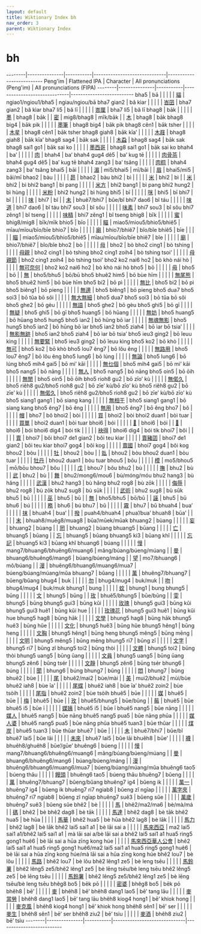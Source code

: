```yaml
---
layout: default
title: Wiktionary Index bh
nav_order: 3
parent: Wiktionary Index
---
```


# bh

--------|---------------|-----------|------------------------------|--------------------------
Peng'im | Flattened IPA | Character | All pronunciations (Peng'im) | All pronunciations (FIPA)
--------|---------------|-----------|------------------------------|--------------------------
bha5 | bā | | |
| | [貓](https://en.wiktionary.org/wiki/貓) | ngiao1/ngiou1/bha5 | ngiau/ngiou/bā
bha7 gian2 | bǎ kìar | | |
| | [峇囝](https://en.wiktionary.org/wiki/峇囝) | bha7 gian2 | bǎ kìar
bha7 li5 | bǎ lī | | |
| | [峇厘](https://en.wiktionary.org/wiki/峇厘) | bha7 li5 | bǎ lī
bhag8 | bāk | | |
| | [墨](https://en.wiktionary.org/wiki/墨) | bhag8 | bāk
| | [密](https://en.wiktionary.org/wiki/密) | mig8/bhag8 | mīk/bāk
| | [木](https://en.wiktionary.org/wiki/木) | bhag8 | bāk
bhag8 big4 | bāk pik | | |
| | [墨筆](https://en.wiktionary.org/wiki/墨筆) | bhag8 big4 | bāk pik
bhag8 cên1 | bāk tsher | | |
| | [木星](https://en.wiktionary.org/wiki/木星) | bhag8 cên1 | bāk tsher
bhag8 giah8 | bāk kīa’ | | |
| | [木屐](https://en.wiktionary.org/wiki/木屐) | bhag8 giah8 | bāk kīa’
bhag8 sag4 | bāk sak | | |
| | [木蝨](https://en.wiktionary.org/wiki/木蝨) | bhag8 sag4 | bāk sak
bhag8 sai1 go1 | bāk sai ko | | |
| | [墨西哥](https://en.wiktionary.org/wiki/墨西哥) | bhag8 sai1 go1 | bāk sai ko
bhah4 | ba’ | | |
| | [肉](https://en.wiktionary.org/wiki/肉) | bhah4 | ba’
bhah4 gug4 dê5 | ba’ kug tē | | |
| | [肉骨茶](https://en.wiktionary.org/wiki/肉骨茶) | bhah4 gug4 dê5 | ba’ kug tē
bhah4 zang3 | ba’ tsǎng | | |
| | [肉粽](https://en.wiktionary.org/wiki/肉粽) | bhah4 zang3 | ba’ tsǎng
bhai5 | bāi | | |
| | [湄](https://en.wiktionary.org/wiki/湄) | mi5/bhai5 | mī/bāi
| | [眉](https://en.wiktionary.org/wiki/眉) | bhai5/mi5 | bāi/mī
bhao2 | bàu | | |
| | [昴](https://en.wiktionary.org/wiki/昴) | bhao2 | bàu
bhi2 | bì | | |
| | [米](https://en.wiktionary.org/wiki/米) | bhi2 | bì
| | [米](https://en.wiktionary.org/wiki/米) | bhi2 | bì
bhi2 bang1 | bì pang | | |
| | [米方](https://en.wiktionary.org/wiki/米方) | bhi2 bang1 | bì pang
bhi2 hung2 | bì hùng | | |
| | [米粉](https://en.wiktionary.org/wiki/米粉) | bhi2 hung2 | bì hùng
bhi5 | bī | | |
| | [咪](https://en.wiktionary.org/wiki/咪) | bhi5 | bī
bhi7 | bǐ | | |
| | [味](https://en.wiktionary.org/wiki/味) | bhi7 | bǐ
| | [未](https://en.wiktionary.org/wiki/未) | bhuê7/bhi7 | bǔe/bǐ
bhi7 dao6 | bǐ táu | | |
| | [味道](https://en.wiktionary.org/wiki/味道) | bhi7 dao6 | bǐ táu
bhi7 sou3 | bǐ sǒu | | |
| | [味素](https://en.wiktionary.org/wiki/味素) | bhi7 sou3 | bǐ sǒu
bhi7 zêng1 | bǐ tseng | | |
| | [味精](https://en.wiktionary.org/wiki/味精) | bhi7 zêng1 | bǐ tseng
bhig8 | bīk | | |
| | [蜜](https://en.wiktionary.org/wiki/蜜) | bhig8/mig8 | bīk/mīk
bhio5 | bīo | | |
| | [瞄](https://en.wiktionary.org/wiki/瞄) | miao5/miou5/bhio5/bhiê5 | mīau/mīou/bīo/bīe
bhio7 | bǐo | | |
| | [廟](https://en.wiktionary.org/wiki/廟) | bhio7/bhiê7 | bǐo/bǐe
bhiê5 | bīe | | |
| | [瞄](https://en.wiktionary.org/wiki/瞄) | miao5/miou5/bhio5/bhiê5 | mīau/mīou/bīo/bīe
bhiê7 | bǐe | | |
| | [廟](https://en.wiktionary.org/wiki/廟) | bhio7/bhiê7 | bǐo/bǐe
bho2 | bò | | |
| | [母](https://en.wiktionary.org/wiki/母) | bho2 | bò
bho2 cing1 | bò tshing | | |
| | [母親](https://en.wiktionary.org/wiki/母親) | bho2 cing1 | bò tshing
bho2 cing1 zoih4 | bò tshing tsoi’ | | |
| | [母親節](https://en.wiktionary.org/wiki/母親節) | bho2 cing1 zoih4 | bò tshing tsoi’
bho2 ko2 nai6 ho2 | bò khò nái hò | | |
| | [無可奈何](https://en.wiktionary.org/wiki/無可奈何) | bho2 ko2 nai6 ho2 | bò khò nái hò
bho5 | bō | | |
| | [毋](https://en.wiktionary.org/wiki/毋) | bho5 | bō
| | [無](https://en.wiktionary.org/wiki/無) | bho5/bhu5 | bō/bū
bho5 bhuê2 him5 | bō bùe hīm | | |
| | [無尾熊](https://en.wiktionary.org/wiki/無尾熊) | bho5 bhuê2 him5 | bō bùe hīm
bho5 bi2 | bō pì | | |
| | [無比](https://en.wiktionary.org/wiki/無比) | bho5 bi2 | bō pì
bho5 biêng1 | bō pieng | | |
| | [無邊](https://en.wiktionary.org/wiki/無邊) | bho5 biêng1 | bō pieng
bho5 dua7 bho5 soi3 | bō tǔa bō sǒi | | |
| | [無大無細](https://en.wiktionary.org/wiki/無大無細) | bho5 dua7 bho5 soi3 | bō tǔa bō sǒi
bho5 ghe2 | bō gèu | | |
| | [無語](https://en.wiktionary.org/wiki/無語) | bho5 ghe2 | bō gèu
bho5 ghi5 | bō gī | | |
| | [無疑](https://en.wiktionary.org/wiki/無疑) | bho5 ghi5 | bō gī
bho5 huang5 | bō hūang | | |
| | [無妨](https://en.wiktionary.org/wiki/無妨) | bho5 huang5 | bō hūang
bho5 hung5 bho5 ian2 | bō hūng bō ìar | | |
| | [無魂無影](https://en.wiktionary.org/wiki/無魂無影) | bho5 hung5 bho5 ian2 | bō hūng bō ìar
bho5 ian2 bho5 ziah4 | bō ìar bō tsia’ | | |
| | [無影無跡](https://en.wiktionary.org/wiki/無影無跡) | bho5 ian2 bho5 ziah4 | bō ìar bō tsia’
bho5 ieu3 ging2 | bō ǐeuu kìng | | |
| | [無要緊](https://en.wiktionary.org/wiki/無要緊) | bho5 ieu3 ging2 | bō ǐeuu kìng
bho5 ko2 | bō khò | | |
| | [無可](https://en.wiktionary.org/wiki/無可) | bho5 ko2 | bō khò
bho5 lou7 êng7 | bō lǒu ěng | | |
| | [無路用](https://en.wiktionary.org/wiki/無路用) | bho5 lou7 êng7 | bō lǒu ěng
bho5 lung6 | bō lúng | | |
| | [無論](https://en.wiktionary.org/wiki/無論) | bho5 lung6 | bō lúng
bho5 mih4 gai5 | bō mi’ kāi | | |
| | [無乜個](https://en.wiktionary.org/wiki/無乜個) | bho5 mih4 gai5 | bō mi’ kāi
bho5 nang5 | bō nāng | | |
| | [無人](https://en.wiktionary.org/wiki/無人) | bho5 nang5 | bō nāng
bho5 oin5 | bō ōih | | |
| | [無閒](https://en.wiktionary.org/wiki/無閒) | bho5 oin5 | bō ōih
bho5 rioh8 gu2 | bō zīo’ kù | | |
| | [無偌久](https://en.wiktionary.org/wiki/無偌久) | bho5 riêh8 gu2/bho5 rioh8 gu2 | bō zīe’ kù/bō zīo’ kù
bho5 riêh8 gu2 | bō zīe’ kù | | |
| | [無偌久](https://en.wiktionary.org/wiki/無偌久) | bho5 riêh8 gu2/bho5 rioh8 gu2 | bō zīe’ kù/bō zīo’ kù
bho5 siang1 gang1 | bō siang kang | | |
| | [無相干](https://en.wiktionary.org/wiki/無相干) | bho5 siang1 gang1 | bō siang kang
bho5 êng7 | bō ěng | | |
| | [無用](https://en.wiktionary.org/wiki/無用) | bho5 êng7 | bō ěng
bho7 | bǒ | | |
| | [帽](https://en.wiktionary.org/wiki/帽) | bho7 | bǒ
bhoi2 | bòi | | |
| | [買](https://en.wiktionary.org/wiki/買) | bhoi2 | bòi
bhoi2 duan1 | bòi tuar | | |
| | [買單](https://en.wiktionary.org/wiki/買單) | bhoi2 duan1 | bòi tuar
bhoi6 | bói | | |
| | [𠁞](https://en.wiktionary.org/wiki/𠁞) | bhoi6 | bói
| | [𣍐](https://en.wiktionary.org/wiki/𣍐) | bhoi6 | bói
bhoi6 dig4 | bói tik | | |
| | [袂得](https://en.wiktionary.org/wiki/袂得) | bhoi6 dig4 | bói tik
bhoi7 | bǒi | | |
| | [賣](https://en.wiktionary.org/wiki/賣) | bhoi7 | bǒi
bhoi7 de1 gian2 | bǒi teu kìar | | |
| | [賣豬囝](https://en.wiktionary.org/wiki/賣豬囝) | bhoi7 de1 gian2 | bǒi teu kìar
bhoi7 gog4 | bǒi kog | | |
| | [賣國](https://en.wiktionary.org/wiki/賣國) | bhoi7 gog4 | bǒi kog
bhou2 | bòu | | |
| | [牡](https://en.wiktionary.org/wiki/牡) | bhou2 | bòu
| | [𡚸](https://en.wiktionary.org/wiki/𡚸) | bhou2 | bòu
bhou2 duan1 | bòu tuar | | |
| | [牡丹](https://en.wiktionary.org/wiki/牡丹) | bhou2 duan1 | bòu tuar
bhou5 | bōu | | |
| | [模](https://en.wiktionary.org/wiki/模) | mo5/bhou5 | mō/bōu
bhou7 | bǒu | | |
| | [戊](https://en.wiktionary.org/wiki/戊) | bhou7 | bǒu
bhu2 | bù | | |
| | [撫](https://en.wiktionary.org/wiki/撫) | bhu2 | bù
| | [武](https://en.wiktionary.org/wiki/武) | bhu2 | bù
| | [舞](https://en.wiktionary.org/wiki/舞) | bhu2/mong6/mou6 | bù/móng/móu
bhu2 hang3 | bù hǎng | | |
| | [武漢](https://en.wiktionary.org/wiki/武漢) | bhu2 hang3 | bù hǎng
bhu2 rog8 | bù zōk | | |
| | [侮辱](https://en.wiktionary.org/wiki/侮辱) | bhu2 rog8 | bù zōk
bhu2 sug8 | bù sūk | | |
| | [武術](https://en.wiktionary.org/wiki/武術) | bhu2 sug8 | bù sūk
bhu5 | bū | | |
| | [巫](https://en.wiktionary.org/wiki/巫) | bhu5 | bū
| | [無](https://en.wiktionary.org/wiki/無) | bho5/bhu5 | bō/bū
| | [誣](https://en.wiktionary.org/wiki/誣) | bhu5 | bū
bhu6 | bú | | |
| | [務](https://en.wiktionary.org/wiki/務) | bhu6 | bú
bhu7 | bǔ | | |
| | [霧](https://en.wiktionary.org/wiki/霧) | bhu7 | bǔ
bhuah4 | bua’ | | |
| | [抹](https://en.wiktionary.org/wiki/抹) | bhuah4 | bua’
| | [撥](https://en.wiktionary.org/wiki/撥) | puah4/bhuah4 | phua’/bua’
bhuah8 | būa’ | | |
| | [末](https://en.wiktionary.org/wiki/末) | bhuah8/muêg8/muag8 | būa’/mūek/mūak
bhuang2 | bùang | | |
| | [妄](https://en.wiktionary.org/wiki/妄) | bhuang2 | bùang
| | [罔](https://en.wiktionary.org/wiki/罔) | bhuang2 | bùang
bhuang5 | būang | | |
| | [亡](https://en.wiktionary.org/wiki/亡) | bhuang5 | būang
| | [忘](https://en.wiktionary.org/wiki/忘) | bhuang5 | būang
bhuang5 ki3 | būang khǐ | | |
| | [忘記](https://en.wiktionary.org/wiki/忘記) | bhuang5 ki3 | būang khǐ
bhuang6 | búang | | |
| | [慢](https://en.wiktionary.org/wiki/慢) | mang7/bhuang6/bhuêng6/muang6 | mǎng/búang/búeng/múang
| | [曼](https://en.wiktionary.org/wiki/曼) | bhuang6/bhuêng6/mang6 | búang/búeng/máng
| | [望](https://en.wiktionary.org/wiki/望) | mo7/bhuang6 | mǒ/búang
| | [漫](https://en.wiktionary.org/wiki/漫) | bhuêng6/bhuang6/muang6/mua7 | búeng/búang/múang/mǔa
bhuang7 | bǔang | | |
| | [萬](https://en.wiktionary.org/wiki/萬) | bhuêng7/bhuang7 | bǔeng/bǔang
bhug4 | buk | | |
| | [勿](https://en.wiktionary.org/wiki/勿) | bhug4/mug4 | buk/muk
| | [吻](https://en.wiktionary.org/wiki/吻) | bhug4/mug4 | buk/muk
bhung1 | bung | | |
| | [蚊](https://en.wiktionary.org/wiki/蚊) | bhung1 | bung
bhung5 | būng | | |
| | [文](https://en.wiktionary.org/wiki/文) | bhung5 | būng
| | [玫](https://en.wiktionary.org/wiki/玫) | bhuê5/bhung5 | būe/būng
| | [雯](https://en.wiktionary.org/wiki/雯) | bhung5 | būng
bhung5 gui3 | būng kǔi | | |
| | [玫瑰](https://en.wiktionary.org/wiki/玫瑰) | bhung5 gui3 | būng kǔi
bhung5 gui3 huê1 | būng kǔi hue | | |
| | [玫瑰花](https://en.wiktionary.org/wiki/玫瑰花) | bhung5 gui3 huê1 | būng kǔi hue
bhung5 hag8 | būng hāk | | |
| | [文學](https://en.wiktionary.org/wiki/文學) | bhung5 hag8 | būng hāk
bhung5 huê3 | būng hǔe | | |
| | [文化](https://en.wiktionary.org/wiki/文化) | bhung5 huê3 | būng hǔe
bhung5 hêng1 | būng heng | | |
| | [文胸](https://en.wiktionary.org/wiki/文胸) | bhung5 hêng1 | būng heng
bhung5 mêng5 | būng mēng | | |
| | [文明](https://en.wiktionary.org/wiki/文明) | bhung5 mêng5 | būng mēng
bhung5 ri7 | būng zǐ | | |
| | [文字](https://en.wiktionary.org/wiki/文字) | bhung5 ri7 | būng zǐ
bhung5 toi2 | būng thòi | | |
| | [文體](https://en.wiktionary.org/wiki/文體) | bhung5 toi2 | būng thòi
bhung5 uang5 | būng ūang | | |
| | [文員](https://en.wiktionary.org/wiki/文員) | bhung5 uang5 | būng ūang
bhung5 zên6 | būng tsér | | |
| | [文靜](https://en.wiktionary.org/wiki/文靜) | bhung5 zên6 | būng tsér
bhung6 | búng | | |
| | [聞](https://en.wiktionary.org/wiki/聞) | bhung6 | búng
bhung7 | bǔng | | |
| | [悶](https://en.wiktionary.org/wiki/悶) | bhung7 | bǔng
bhuê2 | bùe | | |
| | [尾](https://en.wiktionary.org/wiki/尾) | bhuê2/mai2 | bùe/mài
| | [美](https://en.wiktionary.org/wiki/美) | mui2/bhuê2 | mùi/bùe
bhuê2 iah8 | bùe īa’ | | |
| | [尾蝶](https://en.wiktionary.org/wiki/尾蝶) | bhuê2 iah8 | bùe īa’
bhuê2 zoin2 | bùe tsòih | | |
| | [尾指](https://en.wiktionary.org/wiki/尾指) | bhuê2 zoin2 | bùe tsòih
bhuê5 | būe | | |
| | [媒](https://en.wiktionary.org/wiki/媒) | bhuê5 | būe
| | [梅](https://en.wiktionary.org/wiki/梅) | bhuê5 | būe
| | [玫](https://en.wiktionary.org/wiki/玫) | bhuê5/bhung5 | būe/būng
| | [莓](https://en.wiktionary.org/wiki/莓) | bhuê5 | būe
bhuê5 i5 | būe ī | | |
| | [媒姨](https://en.wiktionary.org/wiki/媒姨) | bhuê5 i5 | būe ī
bhuê5 nang5 | būe nāng | | |
| | [媒人](https://en.wiktionary.org/wiki/媒人) | bhuê5 nang5 | būe nāng
bhuê5 nang5 pua5 | būe nāng phūa | | |
| | [媒人婆](https://en.wiktionary.org/wiki/媒人婆) | bhuê5 nang5 pua5 | būe nāng phūa
bhuê5 tuan3 | būe thǔar | | |
| | [煤炭](https://en.wiktionary.org/wiki/煤炭) | bhuê5 tuan3 | būe thǔar
bhuê7 | bǔe | | |
| | [未](https://en.wiktionary.org/wiki/未) | bhuê7/bhi7 | bǔe/bǐ
bhuê7 lai5 | bǔe lāi | | |
| | [未來](https://en.wiktionary.org/wiki/未來) | bhuê7 lai5 | bǔe lāi
bhuêh8 | būe’ | | |
| | [襪](https://en.wiktionary.org/wiki/襪) | bhuêh8/ghuêh8 | būe’/gūe’
bhuêng6 | búeng | | |
| | [慢](https://en.wiktionary.org/wiki/慢) | mang7/bhuang6/bhuêng6/muang6 | mǎng/búang/búeng/múang
| | [曼](https://en.wiktionary.org/wiki/曼) | bhuang6/bhuêng6/mang6 | búang/búeng/máng
| | [漫](https://en.wiktionary.org/wiki/漫) | bhuêng6/bhuang6/muang6/mua7 | búeng/búang/múang/mǔa
bhuêng6 tao5 | búeng thāu | | |
| | [饅頭](https://en.wiktionary.org/wiki/饅頭) | bhuêng6 tao5 | búeng thāu
bhuêng7 | bǔeng | | |
| | [萬](https://en.wiktionary.org/wiki/萬) | bhuêng7/bhuang7 | bǔeng/bǔang
bhuêng7 ig4 | bǔeng ik | | |
| | [萬一](https://en.wiktionary.org/wiki/萬一) | bhuêng7 ig4 | bǔeng ik
bhuêng7 ri7 ngiab8 | bǔeng zǐ ngīap | | |
| | [萬字夾](https://en.wiktionary.org/wiki/萬字夾) | bhuêng7 ri7 ngiab8 | bǔeng zǐ ngīap
bhuêng7 suê3 | bǔeng sǔe | | |
| | [萬歲](https://en.wiktionary.org/wiki/萬歲) | bhuêng7 suê3 | bǔeng sǔe
bhê2 | bè | | |
| | [馬](https://en.wiktionary.org/wiki/馬) | bhê2/ma2/ma6 | bè/mà/má
| | [碼](https://en.wiktionary.org/wiki/碼) | bhê2 | bè
bhê2 dag8 | bè tāk | | |
| | [馬達](https://en.wiktionary.org/wiki/馬達) | bhê2 dag8 | bè tāk
bhê2 hua5 | bè hūa | | |
| | [馬華](https://en.wiktionary.org/wiki/馬華) | bhê2 hua5 | bè hūa
bhê2 lag8 | bè lāk | | |
| | [馬力](https://en.wiktionary.org/wiki/馬力) | bhê2 lag8 | bè lāk
bhê2 lai5 sai1 a1 | bè lāi sai a | | |
| | [馬來西亞](https://en.wiktionary.org/wiki/馬來西亞) | ma2 lai5 sai1 a1/bhê2 lai5 sai1 a1 | mà lāi sai a/bè lāi sai a
bhê2 lai5 sai1 a1 hua5 ring5 gong1 huê6 | bè lāi sai a hūa zīng kong húe | | |
| | [馬來西亞華人公會](https://en.wiktionary.org/wiki/馬來西亞華人公會) | bhê2 lai5 sai1 a1 hua5 ring5 gong1 huê6/ma2 lai5 sai1 a1 hua5 ring5 gong1 huê6 | bè lāi sai a hūa zīng kong húe/mà lāi sai a hūa zīng kong húe
bhê2 lou7 | bè lǒu | | |
| | [馬路](https://en.wiktionary.org/wiki/馬路) | bhê2 lou7 | bè lǒu
bhê2 lêng1 ze5 | bè leng tsēu | | |
| | [馬鈴薯](https://en.wiktionary.org/wiki/馬鈴薯) | bhê2 lêng5 ze5/bhê2 lêng1 ze5 | bè lēng tsēu/bè leng tsēu
bhê2 lêng5 ze5 | bè lēng tsēu | | |
| | [馬鈴薯](https://en.wiktionary.org/wiki/馬鈴薯) | bhê2 lêng5 ze5/bhê2 lêng1 ze5 | bè lēng tsēu/bè leng tsēu
bhêg8 bo5 | bēk pō | | |
| | [密婆](https://en.wiktionary.org/wiki/密婆) | bhêg8 bo5 | bēk pō
bhêh8 | bē’ | | |
| | [麥](https://en.wiktionary.org/wiki/麥) | bhêh8 | bē’
bhêh8 dang1 lao5 | bē’ tang lāu | | |
| | [麥當勞](https://en.wiktionary.org/wiki/麥當勞) | bhêh8 dang1 lao5 | bē’ tang lāu
bhêh8 kiog4 hong1 | bē’ khiok hong | | |
| | [麥克風](https://en.wiktionary.org/wiki/麥克風) | bhêh8 kiog4 hong1 | bē’ khiok hong
bhêh8 sên1 | bē’ ser | | |
| | [麥生](https://en.wiktionary.org/wiki/麥生) | bhêh8 sên1 | bē’ ser
bhêh8 ziu2 | bē’ tsìu | | |
| | [麥酒](https://en.wiktionary.org/wiki/麥酒) | bhêh8 ziu2 | bē’ tsìu
--------|---------------|-----------|------------------------------|--------------------------
